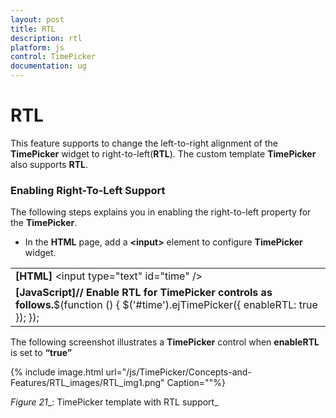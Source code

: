 ```yaml
---
layout: post
title: RTL
description: rtl
platform: js
control: TimePicker
documentation: ug
---
```


# RTL

This feature supports to change the left-to-right alignment of the **TimePicker** widget to right-to-left(**RTL**). The custom template **TimePicker** also supports **RTL**.

### Enabling Right-To-Left Support

The following steps explains you in enabling the right-to-left property for the **TimePicker**.

* In the **HTML** page, add a **&lt;input&gt;** element to configure **TimePicker** widget.   



<table>
<tr>
<td>
<b>[HTML]</b>         &lt;input type="text" id="time" /&gt;</td></tr>
<tr>
<td>
<b>[JavaScript]</b><b>// Enable RTL for TimePicker controls as follows.</b>$(function () {           $('#time').ejTimePicker({                       enableRTL: true                 }); });</td></tr>
</table>


The following screenshot illustrates a **TimePicker** control when **enableRTL** is set to **“true”**



{% include image.html url="/js/TimePicker/Concepts-and-Features/RTL_images/RTL_img1.png" Caption=""%}

_Figure_ _21__: TimePicker template with RTL support_

